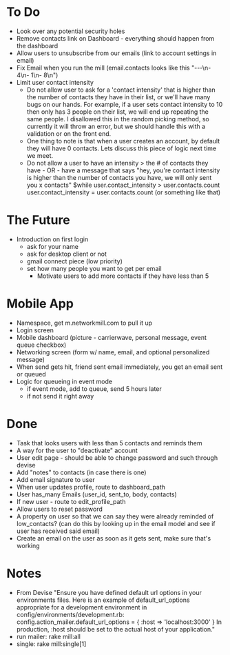 # To Do
- Look over any potential security holes
- Remove contacts link on Dashboard - everything should happen from the dashboard
- Allow users to unsubscribe from our emails (link to account settings in email)
- Fix Email when you run the mill (email.contacts looks like this "---\n- 4\n- 1\n- 8\n")
- Limit user contact intensity
  - Do not allow user to ask for a 'contact intensity' that is higher than the number of contacts they have in their list, or we'll have many bugs on our hands. For example, if a user sets contact intensity to 10 then only has 3 people on their list, we will end up repeating the same people. I disallowed this in the random picking method, so currently it will throw an error, but we should handle this with a validation or on the front end.
  - One thing to note is that when a user creates an account, by default they will have 0 contacts. Lets discuss this piece of logic next time we meet.
  - Do not allow a user to have an intensity > the # of contacts they have - OR - have a message that says "hey, you're contact intensity is higher than the number of contacts you have, we will only sent you x contacts" $while user.contact_intensity > user.contacts.count user.contact_intensity = user.contacts.count (or something like that)

# The Future
- Introduction on first login
  - ask for your name
  - ask for desktop client or not
  - gmail connect piece (low priority)
  - set how many people you want to get per email
	- Motivate users to add more contacts if they have less than 5

# Mobile App
- Namespace, get m.networkmill.com to pull it up
- Login screen
- Mobile dashboard (picture - carrierwave, personal message, event queue checkbox)
- Networking screen (form w/ name, email, and optional personalized message)
- When send gets hit, friend sent email immediately, you get an email sent or queued
- Logic for queueing in event mode
  - if event mode, add to queue, send 5 hours later
  - if not send it right away

# Done
- Task that looks users with less than 5 contacts and reminds them
- A way for the user to "deactivate" account
- User edit page - should be able to change password and such through devise
- Add "notes" to contacts (in case there is one)
- Add email signature to user
- When user updates profile, route to dashboard_path
- User has_many Emails (user_id, sent_to, body, contacts)
- If new user - route to edit_profile_path
- Allow users to reset password
- A property on user so that we can say they were already reminded of low_contacts? (can do this by looking up in the email model and see if user has received said email)
- Create an email on the user as soon as it gets sent, make sure that's working

# Notes
- From Devise "Ensure you have defined default url options in your environments files. Here is an example of default_url_options appropriate for a development environment in config/environments/development.rb: config.action_mailer.default_url_options = { :host => 'localhost:3000' } In production, :host should be set to the actual host of your application."
- run mailer: rake mill:all
- single: rake mill:single[1]